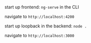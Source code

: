 start up frontend: `ng-serve` in the CLI

navigate to `http://localhost:4200`

start up loopback in the backend: `node .`

navigate to `http://localhost:3000`